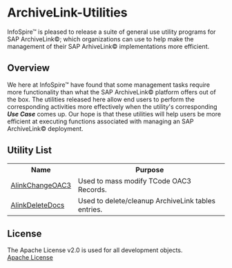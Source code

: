 # ArchiveLink-Utilities
InfoSpire&#8482; is pleased to release a suite of general use utility programs for SAP ArchiveLink&#169;; which organizations can use to help make the management of their SAP ArhiveLink&#169; implementations more efficient.

## Overview
We here at InfoSpire&#8482; have found that some management tasks require more functionality than what the SAP ArchiveLink&#169; platform offers out of the box. The utilities released here allow end users to perform the corresponding activities more effectively when the utility's corresponding _**Use Case**_ comes up. Our hope is that these utilities will help users be more efficient at executing functions associated with managing an SAP ArchiveLink&#169; deployment.

## Utility List
<table>
  <tr>
    <th>Name</th>
    <th>Purpose</th> 
  </tr>
  <tr>
    <td><a href="https://github.com/InfoSpire/ArchiveLink-Utilities/tree/master/AlinkChangeOAC3">AlinkChangeOAC3</a></td>
    <td>Used to mass modify TCode OAC3 Records.</td> 
  </tr>
  <tr>
    <td><a href="https://github.com/InfoSpire/ArchiveLink-Utilities/tree/master/AlinkDeleteDocs">AlinkDeleteDocs</a></td>
    <td>Used to delete/cleanup ArchiveLink tables entries.</td> 
  </tr>
</table>
 
## License
The Apache License v2.0 is used for all development objects.<br>
[Apache License](../master/LICENSE)
